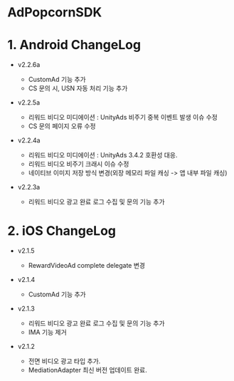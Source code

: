 # AdPopcornSDK
  # 1. Android ChangeLog
  - v2.2.6a
    * CustomAd 기능 추가
    * CS 문의 시, USN 자동 처리 기능 추가
  
  - v2.2.5a
    * 리워드 비디오 미디에이션 : UnityAds 비주기 중복 이벤트 발생 이슈 수정
    * CS 문의 페이지 오류 수정
  
  - v2.2.4a
    * 리워드 비디오 미디에이션 : UnityAds 3.4.2 호환성 대응.
    * 리워드 비디오 비주기 크래시 이슈 수정
    * 네이티브 이미지 저장 방식 변경(외장 메모리 파일 캐싱 -> 앱 내부 파일 캐싱)
  
  - v2.2.3a
    * 리워드 비디오 광고 완료 로그 수집 및 문의 기능 추가

  # 2. iOS ChangeLog
  - v2.1.5
    * RewardVideoAd complete delegate 변경
    
  - v2.1.4
    * CustomAd 기능 추가
    
  - v2.1.3
    * 리워드 비디오 광고 완료 로그 수집 및 문의 기능 추가
    * IMA 기능 제거
    
  - v2.1.2
    * 전면 비디오 광고 타입 추가.
    * MediationAdapter 최신 버전 업데이트 완료.
   
